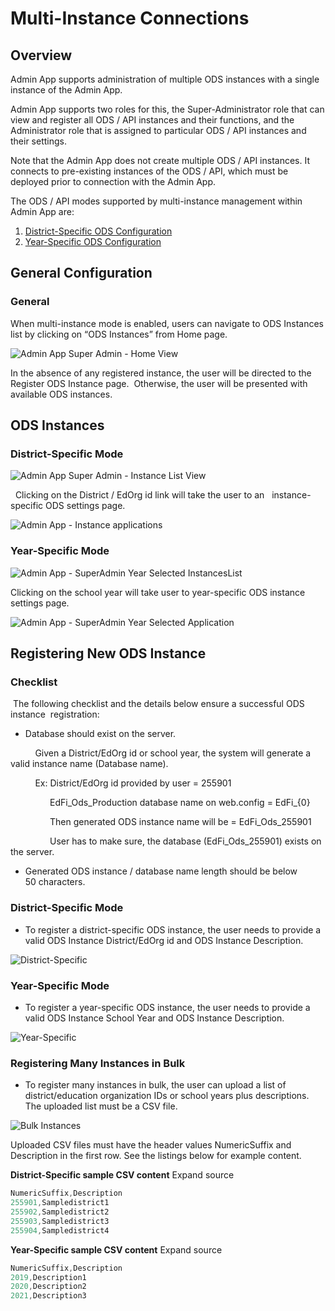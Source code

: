 # Multi-Instance Connections

## Overview

Admin App supports administration of multiple ODS instances with a single
instance of the Admin App.

Admin App supports two roles for this, the Super-Administrator role that can
view and register all ODS / API instances and their functions, and the
Administrator role that is assigned to particular ODS / API instances and their
settings.

Note that the Admin App does not create multiple ODS / API instances. It
connects to pre-existing instances of the ODS / API, which must be deployed
prior to connection with the Admin App.

The ODS / API modes supported by multi-instance management within Admin App are:

1. [District-Specific ODS
   Configuration](https://edfi.atlassian.net/wiki/spaces/ODSAPIS3V500/pages/18350192/District-Specific+ODS+Configuration)
2. [Year-Specific ODS
   Configuration](https://edfi.atlassian.net/wiki/spaces/ODSAPIS3V500/pages/18350191/Year-Specific+ODS+Configuration)

## General Configuration

### General

When multi-instance mode is enabled, users can navigate to ODS Instances list by
clicking on “ODS Instances” from Home page.

![Admin App Super Admin - Home View](https://edfidocs.blob.core.windows.net/$web/img/reference/admin-app/getting-started/SuperAdmin-Home.JPG)

In the absence of any registered instance, the user will be directed to the
Register ODS Instance page.  Otherwise, the user will be presented with
available ODS instances.

## ODS Instances

### District-Specific Mode

![Admin App Super Admin - Instance List View](https://edfidocs.blob.core.windows.net/$web/img/reference/admin-app/getting-started/SuperAdmin-InstancesList.JPG)

  Clicking on the District / EdOrg id link will take the user to an
  instance-specific ODS settings page.

![Admin App - Instance applications](https://edfidocs.blob.core.windows.net/$web/img/reference/admin-app/getting-started/Multi-instance-ApplicationsPage.JPG)

### Year-Specific Mode

![Admin App - SuperAdmin Year Selected InstancesList](https://edfidocs.blob.core.windows.net/$web/img/reference/admin-app/getting-started/SuperAdmin-YS-InstancesList.JPG)

Clicking on the school year will take user to year-specific ODS instance
settings page.

![Admin App - SuperAdmin Year Selected Application](https://edfidocs.blob.core.windows.net/$web/img/reference/admin-app/getting-started/SuperAdmin-YS-Application.JPG)

## Registering New ODS Instance

### Checklist

 The following checklist and the details below ensure a successful ODS instance
 registration:

* Database should exist on the server.

          Given a District/EdOrg id or school year, the system will generate a valid instance name (Database name).

          Ex: District/EdOrg id provided by user = 255901

                EdFi\_Ods\_Production database name on web.config = EdFi\_{0}

                Then generated ODS instance name will be = EdFi\_Ods\_255901

                User has to make sure, the database (EdFi\_Ods\_255901) exists on the server.

* Generated ODS instance / database name length should be below 50 characters.

<!-- markdownlint-disable-next-line MD024 -->
### District-Specific Mode

* To register a district-specific ODS instance, the user needs to provide a
  valid ODS Instance District/EdOrg id and ODS Instance Description.

![District-Specific](https://edfidocs.blob.core.windows.net/$web/img/reference/admin-app/getting-started/SuperAdmin-RegiterNewInstance.JPG)

<!-- markdownlint-disable-next-line MD024 -->
### Year-Specific Mode

* To register a year-specific ODS instance, the user needs to provide a valid
  ODS Instance School Year and ODS Instance Description.

![Year-Specific](https://edfidocs.blob.core.windows.net/$web/img/reference/admin-app/getting-started/SuperAdmin-Registr-YS-Instance.JPG)

### Registering Many Instances in Bulk

* To register many instances in bulk, the user can upload a list of
  district/education organization IDs or school years plus descriptions. The
  uploaded list must be a CSV file.

![Bulk Instances](https://edfidocs.blob.core.windows.net/$web/img/reference/admin-app/getting-started/SuperAdmin-YS-BulkRegistration.JPG)

Uploaded CSV files must have the header values NumericSuffix and Description in
the first row. See the listings below for example content.

**District-Specific sample CSV content** Expand source

```cs
NumericSuffix,Description
255901,Sampledistrict1
255902,Sampledistrict2
255903,Sampledistrict3
255904,Sampledistrict4
```

**Year-Specific sample CSV content** Expand source

```cs
NumericSuffix,Description
2019,Description1
2020,Description2
2021,Description3
```
